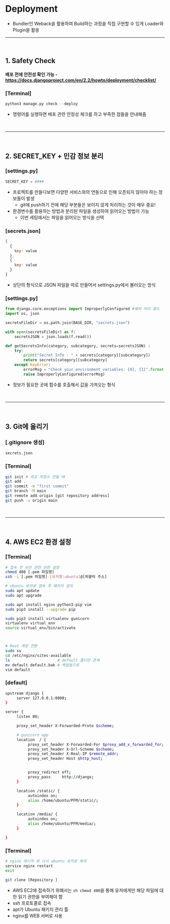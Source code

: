 # Deployment 
>  

* Bundler인 Weback을 활용하여 Build하는 과정을 직접 구현할 수 있게 Loader와 Plugin을 활용

<hr>
<br>

## 1. Safety Check

#### 배포 전에 안전성 확인 가능 - https://docs.djangoproject.com/en/2.2/howto/deployment/checklist/

### [Terminal]
```python
python3 manage.py check --deploy
```
* 명령어를 실행하면 배포 관련 안정성 체크를 하고 부족한 점들을 안내해줌

<br>
<hr>
<br>

## 2. SECRET_KEY + 민감 정보 분리

### [settings.py]
```python
SECRET_KEY = ####
```
* 프로젝트를 만들다보면 다양한 서비스와의 연동으로 인해 오픈되지 않아야 하는 정보들이 발생
  * git에 push하기 전에 해당 부분들은 보이지 않게 처리하는 것이 매우 중요!
* 환경변수를 활용하는 방법과 분리된 파일을 생성하여 읽어오는 방법이 가능
  * 이번 세팅에서는 파일을 읽어오는 방식을 선택

### [secrets.json]
``` js
[
  {
    key: value
  },
  {
    key: value
  }
]
```
* 상단의 형식으로 JSON 파일을 따로 만들어서 settings.py에서 불러오는 방식

### [settings.py]
```python
from django.core.exceptions import ImproperlyConfigured #예외 처리 용도
import os, json

secretsFileDir = os.path.join(BASE_DIR, "secrets.json")

with open(secretsFileDir) as f: 
    secretsJSON = json.loads(f.read())

def getSecretsInfo(category, subcategory, secrets=secretsJSON) :
    try: 
        print("Secret Info : " + secrets[category][subcategory])
        return secrets[category][subcategory]
    except KeyError:
        errorMsg = "Check your environment variables: {0}, {1}".format(category, subcategory)
        raise ImproperlyConfigured(errorMsg)
```
* 정보가 필요한 곳에 함수를 호출해서 값을 가져오는 형식

<br>
<hr>
<br>

## 3. Git에 올리기

### [.gitignore 생성]
```sh
secrets.json
```

### [Terminal]
```sh
git init # 최초 저장소 만들 때
git add . 
git commit -m "first commit" 
git branch -M main              
git remote add origin [git repository address]
git push -u origin main  
```


<br>
<hr>
<br>

## 4. AWS EC2 환경 설정

### [Terminal]
```sh
# 접속 전 보안 관련 권한 설정
chmod 400 [.pem 파일명]
ssh -i [.pem 파일명] [유저명:ubuntu]@[퍼블릭 주소]

# ubuntu 유저로 접속 후 페키지 설치
sudo apt update
sudo apt upgrade

sudo apt install nginx python3-pip vim
sudo pip3 install --upgrade pip

sudo pip3 install virtualenv gunicorn
virtualenv virtual_env
source virtual_env/bin/activate



# Root 계정 전환
sudo su
cd /etc/nginx/sites-available
ls                     # default 폴더만 존재
mv default default.bak # 백업용으로
vim default
```

### [default]
```sh
upstream django {
     server 127.0.0.1:8000;
}

server {
     listen 80;

     proxy_set_header X-Forwarded-Proto $scheme;

     # gunicorn app
     location  / {
          proxy_set_header X-Forwarded-For $proxy_add_x_forwarded_for;
          proxy_set_header X-Url-Scheme $scheme;
          proxy_set_header X-Real-IP $remote_addr;
          proxy_set_header Host $http_host;


          proxy_redirect off;
          proxy_pass     http://django;
     }

     location /static/ {
          autoindex on;
          alias /home/ubuntu/PFM/static/;
     }

     location /media/ {
          autoindex on;
          alias /home/ubuntu/PFM/media/;
     }

}
```

### [Terminal]
```sh
# nginx 재시작 후 다시 ubuntu 유저로 복귀
service nginx restart
exit

git clone [Repository ]
```



* AWS EC2에 접속하기 위해서는 ```sh chmod 400```을 통해 유저에게만 해당 파일에 대한 읽기 권한을 부여해야 함
* ssh 프로토콜로 접속
* apt가 Ubuntu 패키지 관리 툴
* nginx를 WEB 서버로 사용
